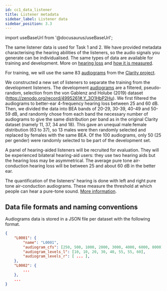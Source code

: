 ```yaml
---
id: cc1_data_listener
title: Listener metadata
sidebar_label: Listener data
sidebar_position: 3.3
---
```


import useBaseUrl from '@docusaurus/useBaseUrl';

The same listener data is used for Task 1 and 2. We have provided metadata characterising the hearing abilities of the listeners, so the audio signals you 
generate can be individualised. The same types of data are available for training and development. More on [hearing loss](../../learning_resources/Hearing_impairment/edu_HI_general) and [how it is measured](../../learning_resources/Hearing_impairment/edu_measuring_HI).

For training, we will use the same 83 [audiograms](../../learning_resources/Hearing_impairment/edu_measuring_HI) from the [Clarity project](https://claritychallenge.org/).

We constructed a new set of listeners to separate the training from the development listeners. 
The development [audiograms](../../learning_resources/Hearing_impairment/edu_measuring_HI) are a filtered, pseudo-random, selection from the
von Gablenz and Holube (2019) dataset (https://zenodo.org/record/4995261#.Y_3O1HbP2Hu).
We first filtered the audiograms to better-ear 4-frequency hearing loss between 25 and 60 dB.
Then, we divided the data into BEA bands of 20-29, 30-39, 40-49 and 50-59 dB, and randomly chose from each
band the necessary number of audiograms to give the same distribution per band as in
the original Clarity dataset (namely 11, 37, 34 and 18). This gave an unequal male:female distribution
(63 to 37), so 13 males were then randomly selected and replaced by females with the same BEA.
Of the 100 audiograms, only 50 (25 per gender) were randomly selected to be part of the development set.

A panel of hearing-aided listeners will be recruited for evaluation. They will be experienced bilateral 
hearing-aid users: they use two hearing aids but the hearing loss may be asymmetrical. The average pure 
tone air-conduction hearing loss will be between 25 and about 60 dB in the better ear.

The quantification of the listeners' hearing is done with left and right pure tone air-conduction audiograms. 
These measure the threshold at which people can hear a pure-tone sound. [More information](/docs/learning_resources/Hearing_impairment/edu_measuring_HI#audiograms).

## Data file formats and naming conventions

Audiograms data is stored in a JSON file per dataset with the following format.

```json
{
    "L0001": {
        "name": "L0001",
        "audiogram_cfs": [250, 500, 1000, 2000, 3000, 4000, 6000, 8000],
        "audiogram_levels_l": [10, 10, 20, 30, 40, 55, 55, 60],
        "audiogram_levels_r": [ ... ],
    },
    "L0002": {
        ...
    },
    ...
}
```








